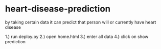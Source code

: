 # heart-disease-prediction
by taking certain data it can predict that person will or currently have heart disease

1.) run deploy.py 
2.) open home.html
3.) enter all data
4.) click on show prediction

